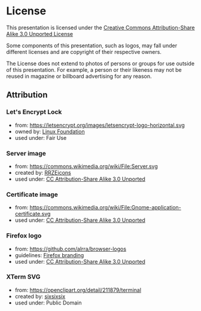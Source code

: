# License

This presentation is licensed under the 
[Creative Commons Attribution-Share Alike 3.0 Unported License](https://creativecommons.org/licenses/by-sa/3.0/deed.en)

Some components of this presentation, such as logos, may fall under different licenses and are copyright of their
respective owners.

The License does not extend to photos of persons or groups for use outside of this presentation. For example, a 
person or their likeness may not be reused in magazine or billboard advertising for any reason.

## Attribution 

### Let's Encrypt Lock

* from: https://letsencrypt.org/images/letsencrypt-logo-horizontal.svg
* owned by: [Linux Foundation](http://collabprojects.linuxfoundation.org/)
* used under: Fair Use

### Server image

* from: https://commons.wikimedia.org/wiki/File:Server.svg
* created by: [RRZEicons](https://commons.wikimedia.org/wiki/User:RRZEicons)
* used under: [CC Attribution-Share Alike 3.0 Unported](https://creativecommons.org/licenses/by-sa/3.0/deed.en)

### Certificate image

* from: https://commons.wikimedia.org/wiki/File:Gnome-application-certificate.svg
* used under: [CC Attribution-Share Alike 3.0 Unported](https://creativecommons.org/licenses/by-sa/3.0/deed.en)

### Firefox logo

* from: https://github.com/alrra/browser-logos
* guidelines: [Firefox branding](https://www.mozilla.org/en-US/styleguide/identity/firefox/branding/)
* used under: [CC Attribution-Share Alike 3.0 Unported](https://creativecommons.org/licenses/by-sa/3.0/)

### XTerm SVG

* from: https://openclipart.org/detail/211879/terminal
* created by: [sixsixsix](https://openclipart.org/user-detail/sixsixfive)
* used under: Public Domain
